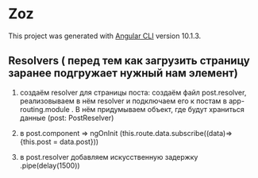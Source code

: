 # Zoz

This project was generated with [Angular CLI](https://github.com/angular/angular-cli) version 10.1.3.

## Resolvers ( перед тем как загрузить страницу заранее подгружает нужный нам элемент)

1. создаём resolver для страницы поста: создаём файл post.resolver, реализовываем в нём resolver и подключаем его к постам в app-routing.module . В нём придумываем объект, где будут храниться данные (post: PostReselver)

2. в post.component => ngOnInit (this.route.data.subscribe((data)=> {this.post = data.post}))

3. в post.resolver добавляем искусственную задержку .pipe(delay(1500))
